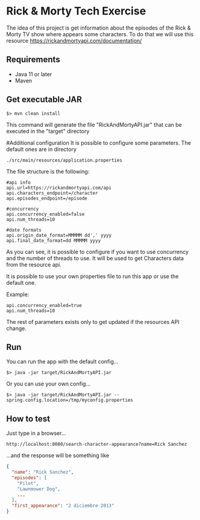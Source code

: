 # Rick & Morty Tech Exercise

The idea of this project is get information about the episodes of the Rick & Morty TV show where appears some 
characters. To do that we will use this resource https://rickandmortyapi.com/documentation/


## Requirements
 - Java 11 or later
 - Maven

## Get executable JAR
```shell
$> mvn clean install
```

This command will generate the file "RickAndMortyAPI.jar" that can be executed in the "target" directory

#Additional configuration
It is possible to configure some parameters. The default ones are in directory
```shell
./src/main/resources/application.properties
```

The file structure is the following:
```properties
#api info
api.url=https://rickandmortyapi.com/api
api.characters_endpoint=/character
api.episodes_endpoint=/episode

#concurrency
api.concurrency_enabled=false
api.num_threads=10

#date formats
api.origin_date_format=MMMMM dd',' yyyy
api.final_date_format=dd MMMMM yyyy
```

As you can see, it is possible to configure if you want to use concurrency and the number of threads to use. It will 
be used to get Characters data from the resource api.

It is possible to use your own properties file to run this app or use the default one.

Example:
```properties
api.concurrency_enabled=true
api.num_threads=10
```

The rest of parameters exists only to get updated if the resources API change.

## Run
You can run the app with the default config...
```shell
$> java -jar target/RickAndMortyAPI.jar
```

Or you can use your own config...
```shell
$> java -jar target/RickAndMortyAPI.jar --spring.config.location=/tmp/myconfig.properties
```

## How to test
Just type in a browser... 
```
http://localhost:8080/search-character-appearance?name=Rick Sanchez
``` 
...and the response will be something like

```json
{
  "name": "Rick Sanchez",
  "episodes": [
    "Pilot",
    "Lawnmower Dog",
    ...
  ],
  "first_appearance": "2 diciembre 2013"
}
```


